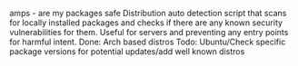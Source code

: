 amps - are my packages safe
Distribution auto detection script that scans for locally installed packages and checks if there are any known security vulnerabilities for them. Useful for servers and preventing any entry points for harmful intent.
Done: Arch based distros
Todo: Ubuntu/Check specific package versions for potential updates/add well known distros
